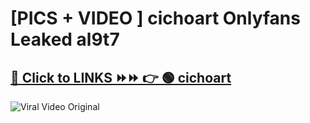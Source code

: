
 # [PICS + VIDEO ] cichoart Onlyfans Leaked al9t7

## <h2><a href="https://clipsfans.com/cichoart&ref=git">🔗 Click to LINKS ⏩⏩ 👉 🟢 cichoart </a></h2>

<a href="https://clipsfans.com/cichoart&ref=git" rel="nofollow" data-target="animated-image.originalLink"><img src="https://i.ibb.co.com/xMMVF88/686577567.gif" alt="Viral Video Original" style="max-width: 100%; display: inline-block;" data-target="animated-image.originalImage"></a>

